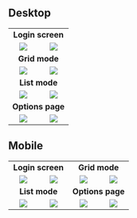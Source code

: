Desktop
---

<table style="width:100%">
    <tr align="center">
        <td colspan="2">
            <b>Login screen</b>
        </td>
    </tr>
    <tr valign="top" align="center">
        <td width="50%">
            <a href="https://raw.githubusercontent.com/go-shiori/shiori/master/docs/screenshots/01-login.png">
                <img src="https://raw.githubusercontent.com/go-shiori/shiori/master/docs/screenshots/01-login.png">
            </a>
        </td>
        <td width="50%">
            <a href="https://raw.githubusercontent.com/go-shiori/shiori/master/docs/screenshots/05-dark-login.png">
                <img src="https://raw.githubusercontent.com/go-shiori/shiori/master/docs/screenshots/05-dark-login.png">
            </a>
        </td>
    </tr>
    <tr align="center">
        <td colspan="2">
            <b>Grid mode</b>
        </td>
    </tr>
    <tr valign="top" align="center">
        <td width="50%">
            <a href="https://raw.githubusercontent.com/go-shiori/shiori/master/docs/screenshots/02-home.png">
                <img src="https://raw.githubusercontent.com/go-shiori/shiori/master/docs/screenshots/02-home.png">
            </a>
        </td>
        <td width="50%">
            <a href="https://raw.githubusercontent.com/go-shiori/shiori/master/docs/screenshots/06-dark-home.png">
                <img src="https://raw.githubusercontent.com/go-shiori/shiori/master/docs/screenshots/06-dark-home.png">
            </a>
        </td>
    </tr>
    <tr align="center">
        <td colspan="2">
            <b>List mode</b>
        </td>
    </tr>
    <tr valign="top" align="center">
        <td width="50%">
            <a href="https://raw.githubusercontent.com/go-shiori/shiori/master/docs/screenshots/03-home-list.png">
                <img src="https://raw.githubusercontent.com/go-shiori/shiori/master/docs/screenshots/03-home-list.png">
            </a>
        </td>
        <td width="50%">
            <a href="https://raw.githubusercontent.com/go-shiori/shiori/master/docs/screenshots/07-dark-home-list.png">
                <img src="https://raw.githubusercontent.com/go-shiori/shiori/master/docs/screenshots/07-dark-home-list.png">
            </a>
        </td>
    </tr>
    <tr align="center">
        <td colspan="2">
            <b>Options page</b>
        </td>
    </tr>
    <tr valign="top" align="center">
        <td width="50%">
            <a href="https://raw.githubusercontent.com/go-shiori/shiori/master/docs/screenshots/04-options.png">
                <img src="https://raw.githubusercontent.com/go-shiori/shiori/master/docs/screenshots/04-options.png">
            </a>
        </td>
        <td width="50%">
            <a href="https://raw.githubusercontent.com/go-shiori/shiori/master/docs/screenshots/08-dark-options.png">
                <img src="https://raw.githubusercontent.com/go-shiori/shiori/master/docs/screenshots/08-dark-options.png">
            </a>
        </td>
    </tr>
</table>

Mobile
------

<table style="width:100%">
    <tr align="center">
        <td colspan="2">
            <b>Login screen</b>
        </td>
        <td colspan="2">
            <b>Grid mode</b>
        </td>
    </tr>
    <tr valign="top" align="center">
        <td width="25%">
            <a href="https://raw.githubusercontent.com/go-shiori/shiori/master/docs/screenshots/09-mobile-login.png">
                <img src="https://raw.githubusercontent.com/go-shiori/shiori/master/docs/screenshots/09-mobile-login.png">
            </a>
        </td>
        <td width="25%">
            <a href="https://raw.githubusercontent.com/go-shiori/shiori/master/docs/screenshots/13-mobile-dark-login.png">
                <img src="https://raw.githubusercontent.com/go-shiori/shiori/master/docs/screenshots/13-mobile-dark-login.png">
            </a>
        </td>
        <td width="25%">
            <a href="https://raw.githubusercontent.com/go-shiori/shiori/master/docs/screenshots/10-mobile-home.png">
                <img src="https://raw.githubusercontent.com/go-shiori/shiori/master/docs/screenshots/10-mobile-home.png">
            </a>
        </td>
        <td width="25%">
            <a href="https://raw.githubusercontent.com/go-shiori/shiori/master/docs/screenshots/14-mobile-dark-home.png">
                <img src="https://raw.githubusercontent.com/go-shiori/shiori/master/docs/screenshots/14-mobile-dark-home.png">
            </a>
        </td>
    </tr>
    <tr align="center">
        <td colspan="2">
            <b>List mode</b>
        </td>
        <td colspan="2">
            <b>Options page</b>
        </td>
    </tr>
    <tr valign="top" align="center">
        <td width="25%">
            <a href="https://raw.githubusercontent.com/go-shiori/shiori/master/docs/screenshots/11-mobile-home-list.png">
                <img src="https://raw.githubusercontent.com/go-shiori/shiori/master/docs/screenshots/11-mobile-home-list.png">
            </a>
        </td>
        <td width="25%">
            <a href="https://raw.githubusercontent.com/go-shiori/shiori/master/docs/screenshots/15-mobile-dark-home-list.png">
                <img src="https://raw.githubusercontent.com/go-shiori/shiori/master/docs/screenshots/15-mobile-dark-home-list.png">
            </a>
        </td>
        <td width="25%">
            <a href="https://raw.githubusercontent.com/go-shiori/shiori/master/docs/screenshots/12-mobile-options.png">
                <img src="https://raw.githubusercontent.com/go-shiori/shiori/master/docs/screenshots/12-mobile-options.png">
            </a>
        </td>
        <td width="25%">
            <a href="https://raw.githubusercontent.com/go-shiori/shiori/master/docs/screenshots/16-mobile-dark-options.png">
                <img src="https://raw.githubusercontent.com/go-shiori/shiori/master/docs/screenshots/16-mobile-dark-options.png">
            </a>
        </td>
    </tr>
</table>